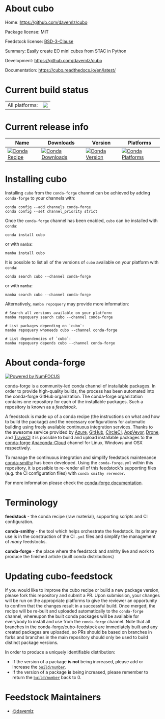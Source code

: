 About cubo
==========

Home: https://github.com/davemlz/cubo

Package license: MIT

Feedstock license: [BSD-3-Clause](https://github.com/conda-forge/cubo-feedstock/blob/main/LICENSE.txt)

Summary: Easily create EO mini cubes from STAC in Python

Development: https://github.com/davemlz/cubo

Documentation: https://cubo.readthedocs.io/en/latest/

Current build status
====================


<table><tr><td>All platforms:</td>
    <td>
      <a href="https://dev.azure.com/conda-forge/feedstock-builds/_build/latest?definitionId=18712&branchName=main">
        <img src="https://dev.azure.com/conda-forge/feedstock-builds/_apis/build/status/cubo-feedstock?branchName=main">
      </a>
    </td>
  </tr>
</table>

Current release info
====================

| Name | Downloads | Version | Platforms |
| --- | --- | --- | --- |
| [![Conda Recipe](https://img.shields.io/badge/recipe-cubo-green.svg)](https://anaconda.org/conda-forge/cubo) | [![Conda Downloads](https://img.shields.io/conda/dn/conda-forge/cubo.svg)](https://anaconda.org/conda-forge/cubo) | [![Conda Version](https://img.shields.io/conda/vn/conda-forge/cubo.svg)](https://anaconda.org/conda-forge/cubo) | [![Conda Platforms](https://img.shields.io/conda/pn/conda-forge/cubo.svg)](https://anaconda.org/conda-forge/cubo) |

Installing cubo
===============

Installing `cubo` from the `conda-forge` channel can be achieved by adding `conda-forge` to your channels with:

```
conda config --add channels conda-forge
conda config --set channel_priority strict
```

Once the `conda-forge` channel has been enabled, `cubo` can be installed with `conda`:

```
conda install cubo
```

or with `mamba`:

```
mamba install cubo
```

It is possible to list all of the versions of `cubo` available on your platform with `conda`:

```
conda search cubo --channel conda-forge
```

or with `mamba`:

```
mamba search cubo --channel conda-forge
```

Alternatively, `mamba repoquery` may provide more information:

```
# Search all versions available on your platform:
mamba repoquery search cubo --channel conda-forge

# List packages depending on `cubo`:
mamba repoquery whoneeds cubo --channel conda-forge

# List dependencies of `cubo`:
mamba repoquery depends cubo --channel conda-forge
```


About conda-forge
=================

[![Powered by
NumFOCUS](https://img.shields.io/badge/powered%20by-NumFOCUS-orange.svg?style=flat&colorA=E1523D&colorB=007D8A)](https://numfocus.org)

conda-forge is a community-led conda channel of installable packages.
In order to provide high-quality builds, the process has been automated into the
conda-forge GitHub organization. The conda-forge organization contains one repository
for each of the installable packages. Such a repository is known as a *feedstock*.

A feedstock is made up of a conda recipe (the instructions on what and how to build
the package) and the necessary configurations for automatic building using freely
available continuous integration services. Thanks to the awesome service provided by
[Azure](https://azure.microsoft.com/en-us/services/devops/), [GitHub](https://github.com/),
[CircleCI](https://circleci.com/), [AppVeyor](https://www.appveyor.com/),
[Drone](https://cloud.drone.io/welcome), and [TravisCI](https://travis-ci.com/)
it is possible to build and upload installable packages to the
[conda-forge](https://anaconda.org/conda-forge) [Anaconda-Cloud](https://anaconda.org/)
channel for Linux, Windows and OSX respectively.

To manage the continuous integration and simplify feedstock maintenance
[conda-smithy](https://github.com/conda-forge/conda-smithy) has been developed.
Using the ``conda-forge.yml`` within this repository, it is possible to re-render all of
this feedstock's supporting files (e.g. the CI configuration files) with ``conda smithy rerender``.

For more information please check the [conda-forge documentation](https://conda-forge.org/docs/).

Terminology
===========

**feedstock** - the conda recipe (raw material), supporting scripts and CI configuration.

**conda-smithy** - the tool which helps orchestrate the feedstock.
                   Its primary use is in the construction of the CI ``.yml`` files
                   and simplify the management of *many* feedstocks.

**conda-forge** - the place where the feedstock and smithy live and work to
                  produce the finished article (built conda distributions)


Updating cubo-feedstock
=======================

If you would like to improve the cubo recipe or build a new
package version, please fork this repository and submit a PR. Upon submission,
your changes will be run on the appropriate platforms to give the reviewer an
opportunity to confirm that the changes result in a successful build. Once
merged, the recipe will be re-built and uploaded automatically to the
`conda-forge` channel, whereupon the built conda packages will be available for
everybody to install and use from the `conda-forge` channel.
Note that all branches in the conda-forge/cubo-feedstock are
immediately built and any created packages are uploaded, so PRs should be based
on branches in forks and branches in the main repository should only be used to
build distinct package versions.

In order to produce a uniquely identifiable distribution:
 * If the version of a package **is not** being increased, please add or increase
   the [``build/number``](https://docs.conda.io/projects/conda-build/en/latest/resources/define-metadata.html#build-number-and-string).
 * If the version of a package **is** being increased, please remember to return
   the [``build/number``](https://docs.conda.io/projects/conda-build/en/latest/resources/define-metadata.html#build-number-and-string)
   back to 0.

Feedstock Maintainers
=====================

* [@davemlz](https://github.com/davemlz/)

